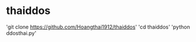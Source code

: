 # thaiddos
'git clone https://github.com/Hoangthai1912/thaiddos'
'cd thaiddos'
'python ddosthai.py'

